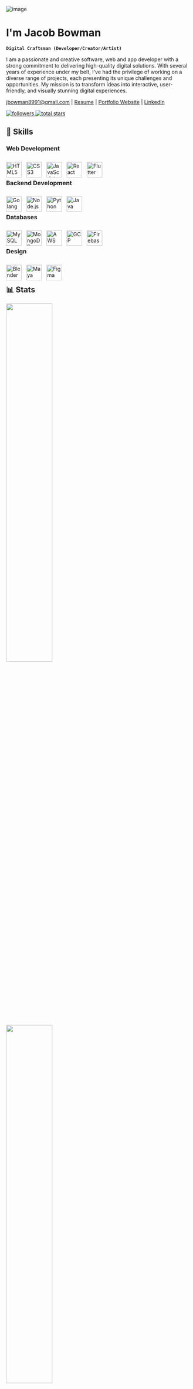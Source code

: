 <!--
**jbowwman8991/jbowwman8991** is a ✨ _special_ ✨ repository because its `README.md` (this file) appears on your GitHub profile.
-->

![image](https://github.com/user-attachments/assets/00ca8137-839b-42f9-b770-89f0a1fada39)

# I'm Jacob Bowman

**`Digital Craftsman (Developer/Creator/Artist)`**

I am a passionate and creative software, web and app developer with a strong commitment to delivering high-quality digital solutions. With several years of experience under my belt, I've had the privilege of working on a diverse range of projects, each presenting its unique challenges and opportunities. My mission is to transform ideas into interactive, user-friendly, and visually stunning digital experiences.

jbowman8991@gmail.com | 
[Resume](https://github.com/jbowwman8991/jbowwman8991/blob/main/Jacob%20Bowman%20Resume%20Full%20Apr.%202025.pdf) | 
[Portfolio Website](https://www.bodine17.com) | 
[LinkedIn](www.linkedin.com/in/1917-jacob-bowman)

<p align="left">
    <a href="https://github.com/jbowwman8991?tab=followers">
        <img alt="followers" title="Follow me on Github" src="https://custom-icon-badges.demolab.com/github/followers/jbowwman8991?color=236ad3&labelColor=1155ba&style=for-the-badge&logo=person-add&label=Follow&logoColor=white"/>
    </a>
    <a href="https://github.com/jbowwman8991?tab=repositories">
        <img alt="total stars" title="Total stars on GitHub" src="https://custom-icon-badges.demolab.com/github/stars/jbowwman8991?color=55960c&style=for-the-badge&labelColor=488207&logo=star"/>    
    </a>
</p>

## 🧰 Skills

### Web Development

<img alt="HTML5" title="HTML5" align="left" width="42px" style="padding-right:10px; padding-top:10px;" src="https://cdn.jsdelivr.net/gh/devicons/devicon/icons/html5/html5-plain.svg" />
<img alt="CSS3" title="CSS3" align="left" width="42px" style="padding-right:10px; padding-top:10px;" src="https://cdn.jsdelivr.net/gh/devicons/devicon/icons/css3/css3-plain.svg" />
<img alt="JavaScript" title="JavaScript" align="left" width="42px" style="padding-right:10px; padding-top:10px;" src="https://cdn.jsdelivr.net/gh/devicons/devicon/icons/javascript/javascript-plain.svg" />
<img alt="React" title="React" align="left" width="42px" style="padding-right:10px; padding-top:10px;" src="https://cdn.jsdelivr.net/gh/devicons/devicon@latest/icons/react/react-original.svg" />
<img alt="Flutter" title="Flutter" align="left" width="42px" style="padding-right:10px; padding-top:10px;" src="https://cdn.jsdelivr.net/gh/devicons/devicon@latest/icons/flutter/flutter-plain.svg" />

<br><br>

### Backend Development 

<img alt="Golang" title="Golang" align="left" width="42px" style="padding-right:10px; padding-top:10px;" src="https://cdn.jsdelivr.net/gh/devicons/devicon@latest/icons/go/go-original-wordmark.svg" />
<img alt="Node.js" title="Node.js" align="left" width="42px" style="padding-right:10px; padding-top:10px;" src="https://cdn.jsdelivr.net/gh/devicons/devicon@latest/icons/nodejs/nodejs-plain-wordmark.svg" />
<img alt="Python" title="Python" align="left" width="42px" style="padding-right:10px; padding-top:10px;" src="https://cdn.jsdelivr.net/gh/devicons/devicon@latest/icons/python/python-plain.svg" />
<img alt="Java" title="Java" align="left" width="42px" style="padding-right:10px; padding-top:10px;" src="https://cdn.jsdelivr.net/gh/devicons/devicon@latest/icons/java/java-original.svg" />

<br><br>

### Databases 

<img alt="MySQL" title="MySQL" align="left" width="42px" style="padding-right:10px; padding-top:10px;" src="https://cdn.jsdelivr.net/gh/devicons/devicon@latest/icons/mysql/mysql-original-wordmark.svg" />
<img alt="MongoDB" title="MongoDB" align="left" width="42px" style="padding-right:10px; padding-top:10px;" src="https://cdn.jsdelivr.net/gh/devicons/devicon@latest/icons/mongodb/mongodb-plain.svg" />
<img alt="AWS" title="AWS" align="left" width="42px" style="padding-right:10px; padding-top:10px;" src="https://cdn.jsdelivr.net/gh/devicons/devicon@latest/icons/amazonwebservices/amazonwebservices-original-wordmark.svg" />
<img alt="GCP" title="GCP" align="left" width="42px" style="padding-right:10px; padding-top:10px;" src="https://cdn.jsdelivr.net/gh/devicons/devicon@latest/icons/googlecloud/googlecloud-original.svg" />
<img alt="Firebase" title="Firebase" align="left" width="42px" style="padding-right:10px; padding-top:10px;" src="https://cdn.jsdelivr.net/gh/devicons/devicon@latest/icons/firebase/firebase-original.svg" />

<br><br>

### Design 

<img alt="Blender" title="Blender" align="left" width="42px" style="padding-right:10px; padding-top:10px;" src="https://cdn.jsdelivr.net/gh/devicons/devicon@latest/icons/blender/blender-original.svg" />
<img alt="Maya" title="Maya" align="left" width="42px" style="padding-right:10px; padding-top:10px;" src="https://cdn.jsdelivr.net/gh/devicons/devicon@latest/icons/maya/maya-plain.svg" />
<img alt="Figma" title="Figma" align="left" width="42px" style="padding-right:10px; padding-top:10px;" src="https://cdn.jsdelivr.net/gh/devicons/devicon@latest/icons/figma/figma-original.svg" />

<br><br>

<!--
<ul>
    <li>Web Development - HTML, CSS, JavaScript, React, React Native, Flutter</li>
    <li>Backend Development - Golang, Node.js, Python, Java</li>
    <li>Databases - SQL, MongoDB, AWS, GCP, Firebase</li>
    <li>Git, GitHub, GitHub Actions</li>
    <li>3D Modeling, Blender, Maya, Nomad Sculpt</li>
    <li>UI/UX Design, Figma, Procreate, User Research</li>
</ul>
-->

<!--
#

### ⌨️ Recent Projects

<img src="https://www.pngall.com/wp-content/uploads/2018/04/Under-Construction-PNG-Picture.png" />
-->

## 📊 Stats

<!--
![Jacob's GitHub stats](https://github-readme-stats.vercel.app/api?username=jbowwman8991&show_icons=true&theme=tokyonight)
-->

<!--
### 🏔️ My Coding Journey
<img src="https://www.pngall.com/wp-content/uploads/2018/04/Under-Construction-PNG-Picture.png" />
-->

<p align="left">
    <a href="https://github.com/jbowwman8991">
        <img width="50%" src="https://github-readme-stats-git-masterrstaa-rickstaa.vercel.app/api?username=jbowwman8991&show_icons=true&theme=tokyonight&include_all_commits=true&count_private=true&hide_border=true"/>
    </a>  
</p>
<p align="left">
    <a href="https://github.com/jbowwman8991">
        <img width="50%" src="https://github-readme-stats-eight-theta.vercel.app/api/top-langs/?username=jbowwman8991&langs_count=12&layout=compact&langs_count=8&theme=tokyonight&include_all_commits=true&count_private=true&hide_border=true" />
    </a>  
</p>
<p align="left">
    <a href="https://github.com/jbowwman8991">
        <img width="50%" src="https://github-readme-streak-stats.herokuapp.com/?user=jbowwman8991&show_icons=true&locale=en&layout=demo&theme=tokyonight&hide_border=true" /> 
    </a>  
</p>

